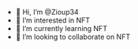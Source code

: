 - 👋 Hi, I’m @Zioup34
- 👀 I’m interested in NFT
- 🌱 I’m currently learning NFT
- 💞️ I’m looking to collaborate on NFT

<!---
Zioup34/Zioup34 is a ✨ special ✨ repository because its `README.md` (this file) appears on your GitHub profile.
You can click the Preview link to take a look at your changes.
--->
